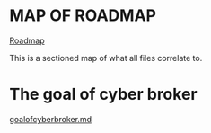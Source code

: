 # MAP OF ROADMAP
[Roadmap](https://github.com/users/someguyagainv2/projects/1)

This is a sectioned map of what all files correlate to.

# The goal of cyber broker
[goalofcyberbroker.md](https://github.com/someguyagainv2/Cyberbroker/blob/main/Roadmap/goalofcyberbroker.md)
